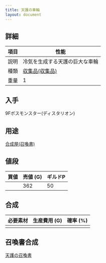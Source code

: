 ```yaml
---
title: 天護の車輪
layout: document
---
```

## 詳細

|項目|性能|
|---|---|
|説明|冷気を生成する天護の巨大な車輪|
|種類|[収集品(収集品)](収集品(収集品))|
|重量|1|

## 入手

9Fボスモンスター(ディスタリオン)

## 用途

[合成屋(召喚書)](合成屋(召喚書))

## 値段

|買値|売値 (G)|ギルドP|
|---|---|---|
||362|50|

## 合成

|必要素材|生産費用 (G)|確率 (%)|
|---|---|---|
||||

## 召喚書合成

[天護の召喚書](天護の召喚書)
